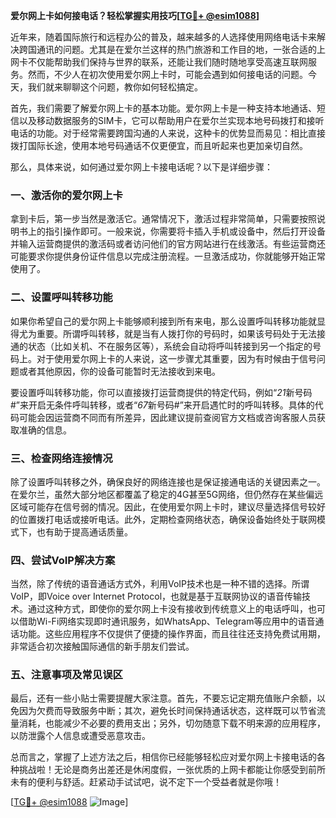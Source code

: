 **爱尔网上卡如何接电话？轻松掌握实用技巧[[TG💪+ @esim1088](https://t.me/s/esim1088)]**

近年来，随着国际旅行和远程办公的普及，越来越多的人选择使用网络电话卡来解决跨国通讯的问题。尤其是在爱尔兰这样的热门旅游和工作目的地，一张合适的上网卡不仅能帮助我们保持与世界的联系，还能让我们随时随地享受高速互联网服务。然而，不少人在初次使用爱尔网上卡时，可能会遇到如何接电话的问题。今天，我们就来聊聊这个问题，教你如何轻松搞定。

首先，我们需要了解爱尔网上卡的基本功能。爱尔网上卡是一种支持本地通话、短信以及移动数据服务的SIM卡，它可以帮助用户在爱尔兰实现本地号码拨打和接听电话的功能。对于经常需要跨国沟通的人来说，这种卡的优势显而易见：相比直接拨打国际长途，使用本地号码通话不仅更便宜，而且听起来也更加亲切自然。

那么，具体来说，如何通过爱尔网上卡接电话呢？以下是详细步骤：

### 一、激活你的爱尔网上卡

拿到卡后，第一步当然是激活它。通常情况下，激活过程非常简单，只需要按照说明书上的指引操作即可。一般来说，你需要将卡插入手机或设备中，然后打开设备并输入运营商提供的激活码或者访问他们的官方网站进行在线激活。有些运营商还可能要求你提供身份证件信息以完成注册流程。一旦激活成功，你就能够开始正常使用了。

### 二、设置呼叫转移功能

如果你希望自己的爱尔网上卡能够顺利接到所有来电，那么设置呼叫转移功能就显得尤为重要。所谓呼叫转移，就是当有人拨打你的号码时，如果该号码处于无法接通的状态（比如关机、不在服务区等），系统会自动将呼叫转接到另一个指定的号码上。对于使用爱尔网上卡的人来说，这一步骤尤其重要，因为有时候由于信号问题或者其他原因，你的设备可能暂时无法接收到来电。

要设置呼叫转移功能，你可以直接拨打运营商提供的特定代码，例如“*21*新号码#”来开启无条件呼叫转移，或者“*67*新号码#”来开启遇忙时的呼叫转移。具体的代码可能会因运营商不同而有所差异，因此建议提前查阅官方文档或咨询客服人员获取准确的信息。

### 三、检查网络连接情况

除了设置呼叫转移之外，确保良好的网络连接也是保证接通电话的关键因素之一。在爱尔兰，虽然大部分地区都覆盖了稳定的4G甚至5G网络，但仍然存在某些偏远区域可能存在信号弱的情况。因此，在使用爱尔网上卡时，建议尽量选择信号较好的位置拨打电话或接听电话。此外，定期检查网络状态，确保设备始终处于联网模式下，也有助于提高通话质量。

### 四、尝试VoIP解决方案

当然，除了传统的语音通话方式外，利用VoIP技术也是一种不错的选择。所谓VoIP，即Voice over Internet Protocol，也就是基于互联网协议的语音传输技术。通过这种方式，即使你的爱尔网上卡没有接收到传统意义上的电话呼叫，也可以借助Wi-Fi网络实现即时通讯服务，如WhatsApp、Telegram等应用中的语音通话功能。这些应用程序不仅提供了便捷的操作界面，而且往往还支持免费试用期，非常适合初次接触国际通信的新手朋友们尝试。

### 五、注意事项及常见误区

最后，还有一些小贴士需要提醒大家注意。首先，不要忘记定期充值账户余额，以免因为欠费而导致服务中断；其次，避免长时间保持通话状态，这样既可以节省流量消耗，也能减少不必要的费用支出；另外，切勿随意下载不明来源的应用程序，以防泄露个人信息或遭受恶意攻击。

总而言之，掌握了上述方法之后，相信你已经能够轻松应对爱尔网上卡接电话的各种挑战啦！无论是商务出差还是休闲度假，一张优质的上网卡都能让你感受到前所未有的便利与舒适。赶紧动手试试吧，说不定下一个受益者就是你哦！

[[TG💪+ @esim1088](https://t.me/s/esim1088) ![Image](https://i.postimg.cc/4NQfJmqS/Snipaste-2025-05-13-00-14-12.png)]